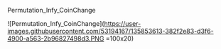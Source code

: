 Permutation_Infy_CoinChange

![Permutation_Infy_CoinChange](https://user-images.githubusercontent.com/53194167/135853613-382f2e83-d3f6-4900-a563-2b96827498d3.PNG =100x20)

